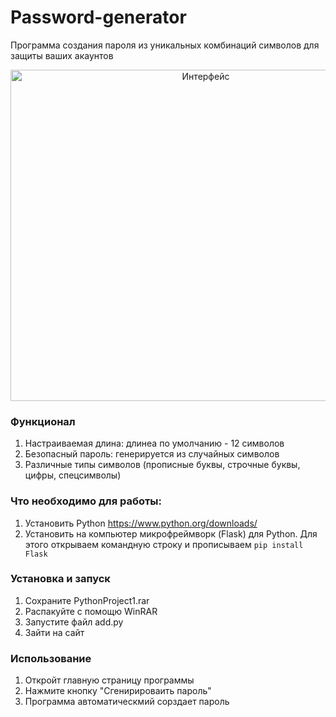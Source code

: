 # Password-generator
Программа создания пароля из уникальных комбинаций символов для защиты ваших акаунтов
  
<div align="center"> <img width="609" height="530" alt="Интерфейс" src="https://github.com/user-attachments/assets/a070a7dd-88a6-41b6-a4cc-122b0711a4e8" /> </div> 

### Функционал
1. Настраиваемая длина: длинеа по умолчанию - 12 символов
2. Безопасный пароль: генерируется из случайных символов
3. Различные типы символов (прописные буквы, строчные буквы, цифры, спецсимволы)

### Что необходимо для работы: 
1. Установить Python https://www.python.org/downloads/
2. Установить на компьютер микрофреймворк (Flask) для Python. Для этого открываем командную строку и прописываем ```pip install Flask```

### Установка и запуск
1. Сохраните PythonProject1.rar
2. Распакуйте с помощю WinRAR
3. Запустите файл add.py
4. Зайти на сайт

### Использование
1. Откройт главную страницу программы
2. Нажмите кнопку "Сгенирироваить пароль"
3. Программа автоматическмий сорздает пароль
